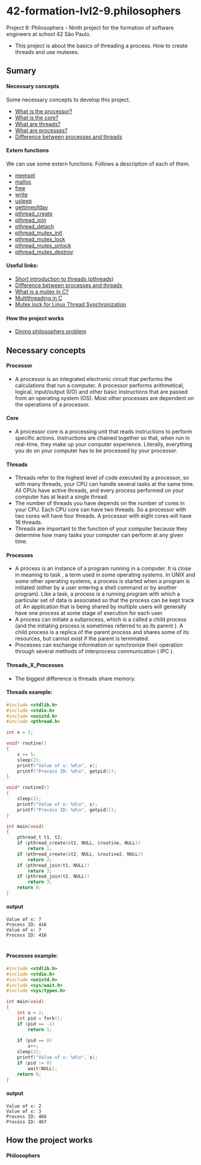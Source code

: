 # 42-formation-lvl2-9.philosophers
Project 9: Philosophers - Ninth project for the formation of software engineers at school 42 São Paulo.

- This project is about the basics of threading a process. How to create threads and use mutexes.

## Sumary

#### Necessary concepts

Some necessary concepts to develop this project.

- [What is the processor?](#processor)
- [What is the core?](#core)
- [What are threads?](#threads)
- [What are processes?](#processes)
- [Difference between processes and threads](#threads_x_processes)

#### Extern functions

We can use some extern functions. Follows a description of each of them.

- [memset](readmes/extern_functions.md)
- [malloc](readmes/extern_functions.md)
- [free](readmes/extern_functions.md)
- [write](readmes/extern_functions.md)
- [usleep](readmes/extern_functions.md)
- [gettimeofday](readmes/extern_functions.md)
- [pthread_create](readmes/extern_functions.md)
- [pthread_join](readmes/extern_functions.md)
- [pthread_detach](readmes/extern_functions.md)
- [pthread_mutex_init](readmes/extern_functions.md)
- [pthread_mutex_lock](readmes/extern_functions.md)
- [pthread_mutex_unlock](readmes/extern_functions.md)
- [pthread_mutex_destroy](readmes/extern_functions.md)

#### Useful links:

- [Short introduction to threads (pthreads)](https://youtu.be/d9s_d28yJq0)
- [Difference between processes and threads](https://youtu.be/IKG1P4rgm54)
- [What is a mutex in C?](https://youtu.be/oq29KUy29iQ)
- [Multithreading in C](https://www.geeksforgeeks.org/multithreading-c-2/)
- [Mutex lock for Linux Thread Synchronization](https://www.geeksforgeeks.org/mutex-lock-for-linux-thread-synchronization/#:~:text=A%20Mutex%20is%20a%20lock,the%20locked%20region%20of%20code.)


#### How the project works

- [Dining philosophers problem](#philosophers)

## Necessary concepts

#### Processor
- A processor is an integrated electronic circuit that performs the calculations that run a computer. A processor performs arithmetical, logical, input/output (I/O) and other basic instructions that are passed from an operating system (OS). Most other processes are dependent on the operations of a processor.

#### Core
- A processor core is a processing unit that reads instructions to perform specific actions. Instructions are chained together so that, when run in real-time, they make up your computer experience. Literally, everything you do on your computer has to be processed by your processor.

#### Threads
- Threads refer to the highest level of code executed by a processor, so with many threads, your CPU can handle several tasks at the same time. All CPUs have active threads, and every process performed on your computer has at least a single thread.
- The number of threads you have depends on the number of cores in your CPU. Each CPU core can have two threads. So a processor with two cores will have four threads. A processor with eight cores will have 16 threads.
- Threads are important to the function of your computer because they determine how many tasks your computer can perform at any given time.

#### Processes
- A process is an instance of a program running in a computer. It is close in meaning to task , a term used in some operating systems. In UNIX and some other operating systems, a process is started when a program is initiated (either by a user entering a shell command or by another program). Like a task, a process is a running program with which a particular set of data is associated so that the process can be kept track of. An application that is being shared by multiple users will generally have one process at some stage of execution for each user.
- A process can initiate a subprocess, which is a called a child process (and the initiating process is sometimes referred to as its parent ). A child process is a replica of the parent process and shares some of its resources, but cannot exist if the parent is terminated.
- Processes can exchange information or synchronize their operation through several methods of interprocess communication ( IPC ).

#### Threads_X_Processes

- The biggest difference is threads share memory.

#### Threads example: 
```c
#include <stdlib.h>
#include <stdio.h>
#include <unistd.h>
#include <pthread.h>

int x = 2;

void* routine()
{
    x += 5;
    sleep(2);
    printf("Value of x: %d\n", x);
    printf("Process ID: %d\n", getpid());
}

void* routine2()
{
    sleep(2);
    printf("Value of x: %d\n", x);
    printf("Process ID: %d\n", getpid());
}

int main(void)
{
    pthread_t t1, t2;
    if (pthread_create(&t1, NULL, &routine, NULL))
        return 1;
    if (pthread_create(&t2, NULL, &routine2, NULL))
        return 2;
    if (pthread_join(t1, NULL))
        return 3;
    if (pthread_join(t2, NULL))
        return 3;
    return 0;
}
```
#### output
```
Value of x: 7
Process ID: 416
Value of x: 7
Process ID: 416
```

<h1></h1>

#### Processes example: 
```c
#include <stdlib.h>
#include <stdio.h>
#include <unistd.h>
#include <sys/wait.h>
#include <sys/types.h>

int main(void)
{
    int x = 2;
    int pid = fork();
    if (pid == -1)
        return 1;
    
    if (pid == 0)
        x++;
    sleep(2);
    printf("Value of x: %d\n", x);
    if (pid != 0)
        wait(NULL);
    return 0;
}
```
#### output
```
Value of x: 2
Value of x: 3
Process ID: 466
Process ID: 467
````

## How the project works

#### Philosophers

